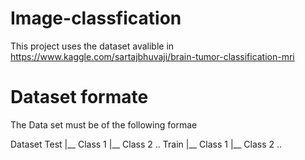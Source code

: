 # Image-classfication
This project uses the dataset avalible in https://www.kaggle.com/sartajbhuvaji/brain-tumor-classification-mri

# Dataset formate

The Data set must be of the following formae


Dataset 
  Test
    |__ Class 1 
    |__ Class 2 
     .. 
  Train 
    |__ Class 1 
    |__ Class 2 
     .. 
